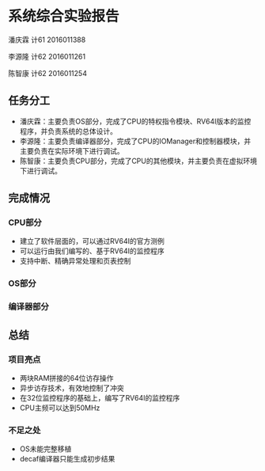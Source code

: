 # 系统综合实验报告

潘庆霖 计61 2016011388

李源隆 计62 2016011261

陈智康 计62 2016011254

## 任务分工

* 潘庆霖：主要负责OS部分，完成了CPU的特权指令模块、RV64I版本的监控程序，并负责系统的总体设计。
* 李源隆：主要负责编译器部分，完成了CPU的IOManager和控制器模块，并主要负责在实际环境下进行调试。
* 陈智康：主要负责CPU部分，完成了CPU的其他模块，并主要负责在虚拟环境下进行调试。

## 完成情况

### CPU部分

* 建立了软件层面的，可以通过RV64I的官方测例
* 可以运行由我们编写的、基于RV64I的监控程序
* 支持中断、精确异常处理和页表控制

### OS部分

### 编译器部分

## 总结

### 项目亮点

* 两块RAM拼接的64位访存操作
* 异步访存技术，有效地控制了冲突
* 在32位监控程序的基础上，编写了RV64I的监控程序
* CPU主频可以达到50MHz

### 不足之处

* OS未能完整移植
* decaf编译器只能生成初步结果